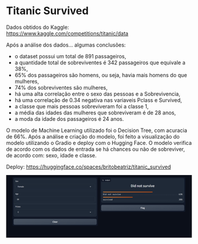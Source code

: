 # Titanic Survived

Dados obtidos do Kaggle: 
https://www.kaggle.com/competitions/titanic/data

Após a análise dos dados... algumas conclusões:

- o dataset possui um total de 891 passageiros,
- a quantidade total de sobreviventes é 342 passageiros que equivale a 38%,
- 65% dos passageiros são homens, ou seja, havia mais homens do que mulheres,
- 74% dos sobreviventes são mulheres,
- há uma alta correlação entre o sexo das pessoas e a Sobrevivencia,
- há uma correlação de 0.34 negativa nas variaveis Pclass e Survived,
- a classe que mais pessoas sobreviveram foi a classe 1,
- a média das idades das mulheres que sobreviveram é de 28 anos,
- a moda da idade dos passageiros é 24 anos.

O modelo de Machine Learning utilizado foi o Decision Tree, com acuracia de 66%. Após a análise e criação do modelo, foi feito a visualização do modelo utilizando o Gradio e deploy com o Hugging Face.
O modelo verifica de acordo com os dados de entrada se há chances ou não de sobreviver, de acordo com: sexo, idade e classe.

Deploy: https://huggingface.co/spaces/britobeatriz/titanic_survived

![](survivedGradio.PNG)
